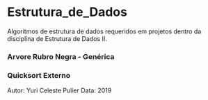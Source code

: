 # Estrutura_de_Dados
Algoritmos de estrutura de dados requeridos em projetos dentro da disciplina de Estrutura de Dados II.


### Arvore Rubro Negra - Genérica



### Quicksort Externo



Autor: Yuri Celeste Pulier
Data: 2019
